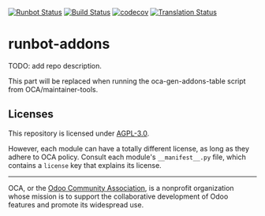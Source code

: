[![Runbot Status](https://runbot.odoo-community.org/runbot/badge/flat/146/15.0.svg)](https://runbot.odoo-community.org/runbot/repo/github-com-oca-runbot-addons-146)
[![Build Status](https://travis-ci.com/OCA/runbot-addons.svg?branch=15.0)](https://travis-ci.com/OCA/runbot-addons)
[![codecov](https://codecov.io/gh/OCA/runbot-addons/branch/15.0/graph/badge.svg)](https://codecov.io/gh/OCA/runbot-addons)
[![Translation Status](https://translation.odoo-community.org/widgets/runbot-addons-15-0/-/svg-badge.svg)](https://translation.odoo-community.org/engage/runbot-addons-15-0/?utm_source=widget)

<!-- /!\ do not modify above this line -->

# runbot-addons

TODO: add repo description.

<!-- /!\ do not modify below this line -->

<!-- prettier-ignore-start -->

[//]: # (addons)

This part will be replaced when running the oca-gen-addons-table script from OCA/maintainer-tools.

[//]: # (end addons)

<!-- prettier-ignore-end -->

## Licenses

This repository is licensed under [AGPL-3.0](LICENSE).

However, each module can have a totally different license, as long as they adhere to OCA
policy. Consult each module's `__manifest__.py` file, which contains a `license` key
that explains its license.

----

OCA, or the [Odoo Community Association](http://odoo-community.org/), is a nonprofit
organization whose mission is to support the collaborative development of Odoo features
and promote its widespread use.
